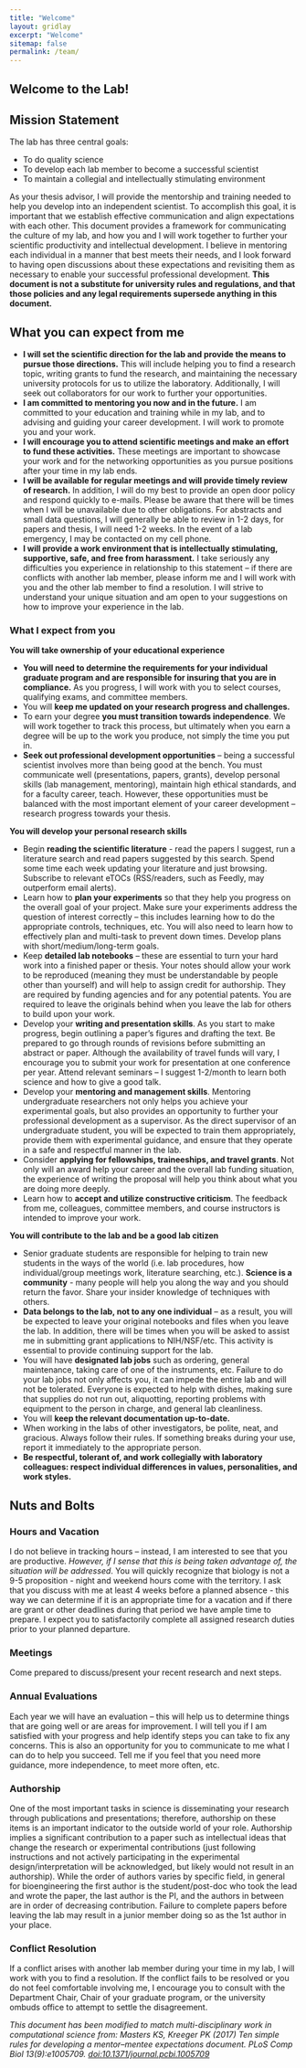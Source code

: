 ```yaml
---
title: "Welcome"
layout: gridlay
excerpt: "Welcome"
sitemap: false
permalink: /team/
---
```



Welcome to the Lab!
----------------------------------


## Mission Statement

The lab has three central goals:
  - To do quality science 
  - To develop each lab member to become a successful scientist
  - To maintain a collegial and intellectually stimulating environment

As your thesis advisor, I will provide the mentorship and training needed to help you develop into an independent scientist. To accomplish this goal, it is important that we establish effective communication and align expectations with each other. This document provides a framework for communicating the culture of my lab, and how you and I will work together to further your scientific productivity and intellectual development. I believe in mentoring each individual in a manner that best meets their needs, and I look forward to having open discussions about these expectations and revisiting them as necessary to enable your successful professional development. **This document is not a substitute for university rules and regulations, and that those policies and any legal requirements supersede anything in this document.**

## What you can expect from me
  - **I will set the scientific direction for the lab and provide the means to pursue those directions.** This will include helping you to find a research topic, writing grants to fund the research, and maintaining the necessary university protocols for us to utilize the laboratory. Additionally, I will seek out collaborators for our work to further your opportunities.
  - **I am committed to mentoring you now and in the future.** I am committed to your education and training while in my lab, and to advising and guiding your career development. I will work to promote you and your work.
  - **I will encourage you to attend scientific meetings and make an effort to fund these activities.** These meetings are important to showcase your work and for the networking opportunities as you pursue positions after your time in my lab ends.
  - **I will be available for regular meetings and will provide timely review of research.** In addition, I will do my best to provide an open door policy and respond quickly to e-mails.  Please be aware that there will be times when I will be unavailable due to other obligations. For abstracts and small data questions, I will generally be able to review in 1-2 days, for papers and thesis, I will need 1-2 weeks. In the event of a lab emergency, I may be contacted on my cell phone.
  - **I will provide a work environment that is intellectually stimulating, supportive, safe, and free from harassment.** I take seriously any difficulties you experience in relationship to this statement – if there are conflicts with another lab member, please inform me and I will work with you and the other lab member to find a resolution. I will strive to understand your unique situation and am open to your suggestions on how to improve your experience in the lab.

### What I expect from you
**You will take ownership of your educational experience**
  - **You will need to determine the requirements for your individual graduate program and are responsible for insuring that you are in compliance.** As you progress, I will work with you to select courses, qualifying exams, and committee members.
  - You will **keep me updated on your research progress and challenges.**
  - To earn your degree **you must transition towards independence**. We will work together to track this process, but ultimately when you earn a degree will be up to the work you produce, not simply the time you put in. 
  - **Seek out professional development opportunities** – being a successful scientist involves more than being good at the bench. You must communicate well (presentations, papers, grants), develop personal skills (lab management, mentoring), maintain high ethical standards, and for a faculty career, teach. However, these opportunities must be balanced with the most important element of your career development – research progress towards your thesis. 

**You will develop your personal research skills**  
  - Begin **reading the scientific literature** - read the papers I suggest, run a literature search and read papers suggested by this search. Spend some time each week updating your literature and just browsing. Subscribe to relevant eTOCs (RSS/readers, such as Feedly, may outperform email alerts).
  - Learn how to **plan your experiments** so that they help you progress on the overall goal of your project. Make sure your experiments address the question of interest correctly – this includes learning how to do the appropriate controls, techniques, etc. You will also need to learn how to effectively plan and multi-task to prevent down times. Develop plans with short/medium/long-term goals.
  - Keep **detailed lab notebooks** – these are essential to turn your hard work into a finished paper or thesis. Your notes should allow your work to be reproduced (meaning they must be understandable by people other than yourself) and will help to assign credit for authorship. They are required by funding agencies and for any potential patents. You are required to leave the originals behind when you leave the lab for others to build upon your work. 
  - Develop your **writing and presentation skills**. As you start to make progress, begin outlining a paper’s figures and drafting the text. Be prepared to go through rounds of revisions before submitting an abstract or paper. Although the availability of travel funds will vary, I encourage you to submit your work for presentation at one conference per year. Attend relevant seminars – I suggest 1-2/month to learn both science and how to give a good talk.
  - Develop your **mentoring and management skills**. Mentoring undergraduate researchers not only helps you achieve your experimental goals, but also provides an opportunity to further your professional development as a supervisor. As the direct supervisor of an undergraduate student, you will be expected to train them appropriately, provide them with experimental guidance, and ensure that they operate in a safe and respectful manner in the lab. 
  - Consider **applying for fellowships, traineeships, and travel grants**. Not only will an award help your career and the overall lab funding situation, the experience of writing the proposal will help you think about what you are doing more deeply.
  - Learn how to **accept and utilize constructive criticism**. The feedback from me, colleagues, committee members, and course instructors is intended to improve your work. 

**You will contribute to the lab and be a good lab citizen**
  - Senior graduate students are responsible for helping to train new students in the ways of the world (i.e. lab procedures, how individual/group meetings work, literature searching, etc.). **Science is a community** - many people will help you along the way and you should return the favor. Share your insider knowledge of techniques with others.
  - **Data belongs to the lab, not to any one individual** – as a result, you will be expected to leave your original notebooks and files when you leave the lab. In addition, there will be times when you will be asked to assist me in submitting grant applications to NIH/NSF/etc. This activity is essential to provide continuing support for the lab.
  - You will have **designated lab jobs** such as ordering, general maintenance, taking care of one of the instruments, etc. Failure to do your lab jobs not only affects you, it can impede the entire lab and will not be tolerated. Everyone is expected to help with dishes, making sure that supplies do not run out, aliquotting, reporting problems with equipment to the person in charge, and general lab cleanliness.
  - You will **keep the relevant documentation up-to-date.**
  - When working in the labs of other investigators, be polite, neat, and gracious. Always follow their rules. If something breaks during your use, report it immediately to the appropriate person.
  - **Be respectful, tolerant of, and work collegially with laboratory colleagues:  respect individual differences in values, personalities, and work styles.**

## Nuts and Bolts

### Hours and Vacation

I do not believe in tracking hours – instead, I am interested to see that you are productive. _However, if I sense that this is being taken advantage of, the situation will be addressed_. You will quickly recognize that biology is not a 9-5 proposition - night and weekend hours come with the territory. I ask that you discuss with me at least 4 weeks before a planned absence - this way we can determine if it is an appropriate time for a vacation and if there are grant or other deadlines during that period we have ample time to prepare. I expect you to satisfactorily complete all assigned research duties prior to your planned departure.

### Meetings
Come prepared to discuss/present your recent research and next steps. 

### Annual Evaluations
Each year we will have an evaluation – this will help us to determine things that are going well or are areas for improvement. I will tell you if I am satisfied with your progress and help identify steps you can take to fix any concerns. This is also an opportunity for you to communicate to me what I can do to help you succeed. Tell me if you feel that you need more guidance, more independence, to meet more often, etc. 
 
### Authorship
One of the most important tasks in science is disseminating your research through publications and presentations; therefore, authorship on these items is an important indicator to the outside world of your role. Authorship implies a significant contribution to a paper such as intellectual ideas that change the research or experimental contributions (just following instructions and not actively participating in the experimental design/interpretation will be acknowledged, but likely would not result in an authorship). While the order of authors varies by specific field, in general for bioengineering the first author is the student/post-doc who took the lead and wrote the paper, the last author is the PI, and the authors in between are in order of decreasing contribution. Failure to complete papers before leaving the lab may result in a junior member doing so as the 1st author in your place.


### Conflict Resolution

If a conflict arises with another lab member during your time in my lab, I will work with you to find a resolution. If the conflict fails to be resolved or you do not feel comfortable involving me, I encourage you to consult with the Department Chair, Chair of your graduate program, or the university ombuds office to attempt to settle the disagreement.


_This document has been modified to match multi-disciplinary work in computational science from: Masters KS, Kreeger PK (2017) Ten simple rules for developing a mentor–mentee expectations document. PLoS Comp Biol 13(9):e1005709. [doi:10.1371/journal.pcbi.1005709](https://doi.org/10.1371/journal.pcbi.1005709)_